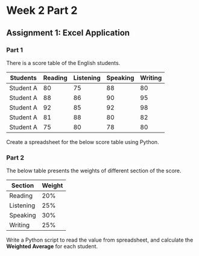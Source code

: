 # Week 2 Part 2

## Assignment 1: Excel Application

### Part 1
There is a score table of the English students.

| Students  | Reading | Listening | Speaking | Writing |
|-----------|---------|-----------|----------|---------|
| Student A | 80      | 75        | 88       | 80      |
| Student A | 88      | 86        | 90       | 95      |
| Student A | 92      | 85        | 92       | 98      |
| Student A | 81      | 88        | 80       | 82      |
| Student A | 75      | 80        | 78       | 80      |

Create a spreadsheet for the below score table using Python.

### Part 2

The below table presents the weights of different section of the score. 

| Section   | Weight |
|-----------|--------|
| Reading   | 20%    |
| Listening | 25%    |
| Speaking  | 30%    |
| Writing   | 25%    |

Write a Python script to read the value from spreadsheet, and calculate the **Weighted Average** for each student.
